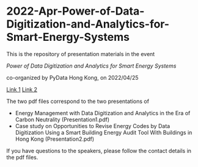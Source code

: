 # 2022-Apr-Power-of-Data-Digitization-and-Analytics-for-Smart-Energy-Systems
This is the repository of presentation materials in the event 

*Power of Data Digitization and Analytics for Smart Energy Systems* 

co-organized by PyData Hong Kong, on 2022/04/25

[Link 1](https://www.meetup.com/PyData-Hong-Kong/events/285267900/ "At PyData Hong Kong")
[Link 2](https://nearyou.imeche.org/near-you/north-east-asia/hong-kong/event-detail?id=20069 "At IMechE")

The two pdf files correspond to the two presentations of

* Energy Management with Data Digitization and Analytics in the Era of Carbon Neutrality (Presentation1.pdf)
* Case study on Opportunities to Revise Energy Codes by Data Digitization Using a Smart Building Energy Audit Tool With Buildings in Hong Kong (Presentation2.pdf)

If you have questions to the speakers, please follow the contact details in the pdf files.